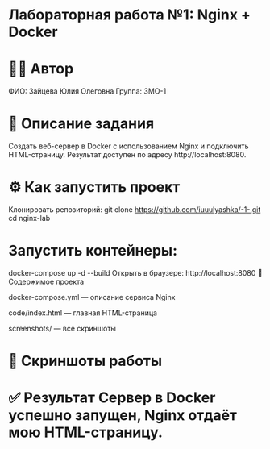 # Лабораторная работа №1: Nginx + Docker
# 👩‍💻 Автор
ФИО: Зайцева Юлия Олеговна
Группа: 3МО-1

# 📌 Описание задания
Создать веб-сервер в Docker с использованием Nginx и подключить HTML-страницу.
Результат доступен по адресу http://localhost:8080.

# ⚙️ Как запустить проект
Клонировать репозиторий:
git clone https://github.com/iuuulyashka/-1-.git
cd nginx-lab

# Запустить контейнеры:

docker-compose up -d --build
Открыть в браузере: http://localhost:8080 📂 Содержимое проекта

docker-compose.yml — описание сервиса Nginx

code/index.html — главная HTML-страница

screenshots/ — все скриншоты

# 📸 Скриншоты работы

# ✅ Результат Сервер в Docker успешно запущен, Nginx отдаёт мою HTML-страницу.
